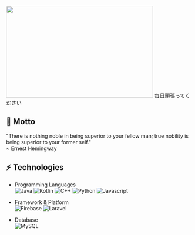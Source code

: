 <img src="https://i.giphy.com/media/v1.Y2lkPTc5MGI3NjExZWF3d2Y5NGIzNmNocGcydmcwMHFheXBwZ2Z4YW1ybGIwazJuZjljNyZlcD12MV9pbnRlcm5hbF9naWZfYnlfaWQmY3Q9Zw/gYhXxqjugpuKI/giphy.gif" width="400" height="250">
毎日頑張ってください

## 💬 Motto
"There is nothing noble in being superior to your fellow man; true nobility is being superior to your former self."  
~ Ernest Hemingway

## ⚡ Technologies
- Programming Languages     
![Java](https://img.shields.io/badge/Java-red?style=flat-square&logo=java) 
![Kotlin]( https://img.shields.io/badge/Kotlin-black?style=flat-square&logo=kotlin) 
![C++](https://img.shields.io/badge/-C++-00599C?style=flat-square&logo=c)
![Python](https://img.shields.io/badge/Python-3776AB?style=flat-square)
![Javascript](https://img.shields.io/badge/javascript-blue?logo=javascript)

- Framework & Platform  
![Firebase](https://img.shields.io/badge/Firebase-orange?style=flat-square&logo=firebase&logoColor=white)
![Laravel](https://img.shields.io/badge/laravel-%23FF2D20.svg?style=for-square&logo=laravel&logoColor=white)

- Database  
![MySQL](https://img.shields.io/badge/-MySQL-blue?style=flat-square&logo=mysql&logoColor=white)



<!--

- API Development & Testing  
![Postman](https://img.shields.io/badge/Postman-orange?style=flat-square&logo=postman&logoColor=white)
![HTTPie](https://img.shields.io/badge/HTTPie-8A2BE2)

- IDE  
![VS Code](https://img.shields.io/badge/-VS%20Code-007ACC?style=flat-square&logo=visual-studio-code)
![Android Studio](https://img.shields.io/badge/-Android%20Studio-3DDC84?style=flat-square&logo=android-studio&logoColor=white)

- Version Control & Collaboration Tools  
![Git](https://img.shields.io/badge/-Git-red?style=flat-square&logo=git&logoColor=white)
![GitHub](https://img.shields.io/badge/-GitHub-181717?style=flat-square&logo=github) -->
